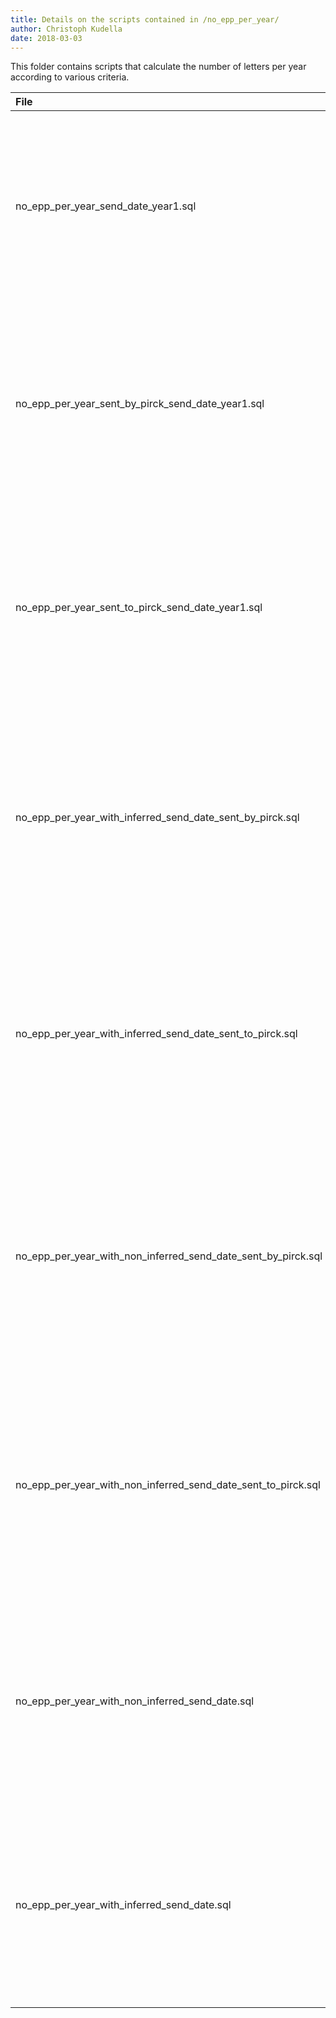 ```yaml
---
title: Details on the scripts contained in /no_epp_per_year/
author: Christoph Kudella
date: 2018-03-03
---
```

This folder contains scripts that calculate the number of letters per year according to various criteria.

| File | Description |
| :------------- | :------------- |
| no_epp_per_year_send_date_year1.sql | This script calculates the number of letters per year in the letters table, excluding manually executed splits. Note that this script relies on the earliest year of sending (i.e. the 'send_date_year1' column). |
| no_epp_per_year_sent_by_pirck_send_date_year1.sql | This script calculates the number of letters sent by Pirckheimer per year in the letters table, excluding manually executed splits. Note that this script relies on the earliest year of sending (i.e. the 'send_date_year1' column). |
| no_epp_per_year_sent_to_pirck_send_date_year1.sql | This script calculates the number of letters sent to Pirckheimer per year in the letters table, excluding manually executed splits. Note that this script relies on the earliest year of sending (i.e. the 'send_date_year1' column). |
| no_epp_per_year_with_inferred_send_date_sent_by_pirck.sql | This script calculates the number of letters with an inferred send date sent by Pirckheimer per year in the letters table, excluding manually executed splits. Note that this script relies on the earliest year of sending (i.e. the 'send_date_year1' column). |
| no_epp_per_year_with_inferred_send_date_sent_to_pirck.sql | This script calculates the number of letters with an inferred send date sent to Pirckheimer per year in the letters table, excluding manually executed splits. Note that this script relies on the earliest year of sending (i.e. the 'send_date_year1' column). |
| no_epp_per_year_with_non_inferred_send_date_sent_by_pirck.sql | This script calculates the number of letters with an non-inferred send date sent by Pirckheimer per year in the letters table, excluding manually executed splits. Note that this script relies on the earliest year of sending (i.e. the 'send_date_year1' column). |
| no_epp_per_year_with_non_inferred_send_date_sent_to_pirck.sql | This script calculates the number of letters with an non-inferred send date sent to Pirckheimer per year in the letters table, excluding manually executed splits. Note that this script relies on the earliest year of sending (i.e. the 'send_date_year1' column). |
| no_epp_per_year_with_non_inferred_send_date.sql | This script calculates the number of letters with an non-inferred send date in the letters table, excluding manually executed splits. Note that this script relies on the earliest year of sending (i.e. the 'send_date_year1' column). |
| no_epp_per_year_with_inferred_send_date.sql | This script calculates the number of letters with an inferred send date per year in the letters table, excluding manually executed splits. Note that this script relies on the earliest year of sending (i.e. the 'send_date_year1' column). |
